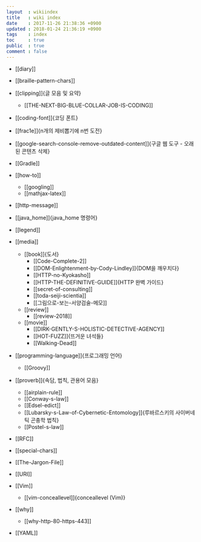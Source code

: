 ```yaml
---
layout  : wikiindex
title   : wiki index
date    : 2017-11-26 21:38:36 +0900
updated : 2018-01-24 21:36:19 +0900
tags    : index
toc     : true
public  : true
comment : false
---
```


* [[diary]]

* [[braille-pattern-chars]]
* [[clipping]]{글 모음 및 요약}
    * [[THE-NEXT-BIG-BLUE-COLLAR-JOB-IS-CODING]]
* [[coding-font]]{코딩 폰트}
* [[frac1e]]{n개의 제비뽑기에 n번 도전}
* [[google-search-console-remove-outdated-content]]{구글 웹 도구 - 오래된 콘텐츠 삭제}
* [[Gradle]]
* [[how-to]]
    * [[googling]]
    * [[mathjax-latex]]
* [[http-message]]
* [[java_home]]{java_home 명령어}
* [[legend]]
* [[media]]
    * [[book]]{도서}
        * [[Code-Complete-2]]
        * [[DOM-Enlightenment-by-Cody-Lindley]]{DOM을 깨우치다}
        * [[HTTP-no-Kyokasho]]
        * [[HTTP-THE-DEFINITIVE-GUIDE]]{HTTP 완벽 가이드}
        * [[secret-of-consulting]]
        * [[toda-seiji-scientia]]
        * [[그림으로-보는-서양검술-메모]]
    * [[review]]
        * [[review-2018]]
    * [[movie]]
        * [[DIRK-GENTLY-S-HOLISTIC-DETECTIVE-AGENCY]]
        * [[HOT-FUZZ]]{뜨거운 녀석들}
        * [[Walking-Dead]]
* [[programming-language]]{프로그래밍 언어}
    * [[Groovy]]
* [[proverb]]{속담, 법칙, 관용어 모음}
    * [[airplain-rule]]
    * [[Conway-s-law]]
    * [[Edsel-edict]]
    * [[Lubarsky-s-Law-of-Cybernetic-Entomology]]{루바르스키의 사이버네틱 곤충학 법칙}
    * [[Postel-s-law]]
* [[RFC]]
* [[special-chars]]
* [[The-Jargon-File]]
* [[URI]]
* [[Vim]]
    * [[vim-conceallevel]]{conceallevel (Vim)}
* [[why]]
    * [[why-http-80-https-443]]
* [[YAML]]
